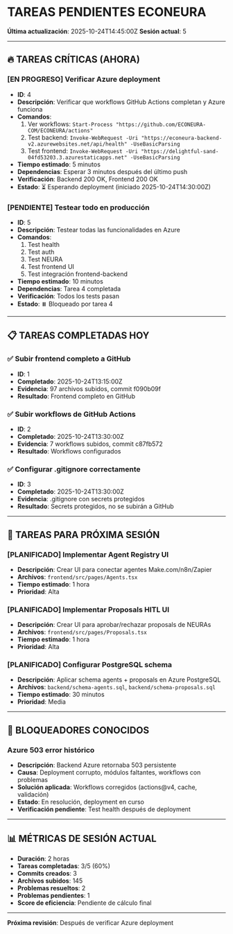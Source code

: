 # TAREAS PENDIENTES ECONEURA

**Última actualización**: 2025-10-24T14:45:00Z
**Sesión actual**: 5

---

## 🔥 TAREAS CRÍTICAS (AHORA)

### [EN PROGRESO] Verificar Azure deployment
- **ID**: 4
- **Descripción**: Verificar que workflows GitHub Actions completan y Azure funciona
- **Comandos**:
  1. Ver workflows: `Start-Process "https://github.com/ECONEURA-COM/ECONEURA/actions"`
  2. Test backend: `Invoke-WebRequest -Uri "https://econeura-backend-v2.azurewebsites.net/api/health" -UseBasicParsing`
  3. Test frontend: `Invoke-WebRequest -Uri "https://delightful-sand-04fd53203.3.azurestaticapps.net" -UseBasicParsing`
- **Tiempo estimado**: 5 minutos
- **Dependencias**: Esperar 3 minutos después del último push
- **Verificación**: Backend 200 OK, Frontend 200 OK
- **Estado**: ⏳ Esperando deployment (iniciado 2025-10-24T14:30:00Z)

### [PENDIENTE] Testear todo en producción
- **ID**: 5
- **Descripción**: Testear todas las funcionalidades en Azure
- **Comandos**:
  1. Test health
  2. Test auth
  3. Test NEURA
  4. Test frontend UI
  5. Test integración frontend-backend
- **Tiempo estimado**: 10 minutos
- **Dependencias**: Tarea 4 completada
- **Verificación**: Todos los tests pasan
- **Estado**: ⏸️ Bloqueado por tarea 4

---

## 📋 TAREAS COMPLETADAS HOY

### ✅ Subir frontend completo a GitHub
- **ID**: 1
- **Completado**: 2025-10-24T13:15:00Z
- **Evidencia**: 97 archivos subidos, commit f090b09f
- **Resultado**: Frontend completo en GitHub

### ✅ Subir workflows de GitHub Actions
- **ID**: 2
- **Completado**: 2025-10-24T13:30:00Z
- **Evidencia**: 7 workflows subidos, commit c87fb572
- **Resultado**: Workflows configurados

### ✅ Configurar .gitignore correctamente
- **ID**: 3
- **Completado**: 2025-10-24T13:30:00Z
- **Evidencia**: .gitignore con secrets protegidos
- **Resultado**: Secrets protegidos, no se subirán a GitHub

---

## 📅 TAREAS PARA PRÓXIMA SESIÓN

### [PLANIFICADO] Implementar Agent Registry UI
- **Descripción**: Crear UI para conectar agentes Make.com/n8n/Zapier
- **Archivos**: `frontend/src/pages/Agents.tsx`
- **Tiempo estimado**: 1 hora
- **Prioridad**: Alta

### [PLANIFICADO] Implementar Proposals HITL UI
- **Descripción**: Crear UI para aprobar/rechazar proposals de NEURAs
- **Archivos**: `frontend/src/pages/Proposals.tsx`
- **Tiempo estimado**: 1 hora
- **Prioridad**: Alta

### [PLANIFICADO] Configurar PostgreSQL schema
- **Descripción**: Aplicar schema agents + proposals en Azure PostgreSQL
- **Archivos**: `backend/schema-agents.sql`, `backend/schema-proposals.sql`
- **Tiempo estimado**: 30 minutos
- **Prioridad**: Media

---

## 🚨 BLOQUEADORES CONOCIDOS

### Azure 503 error histórico
- **Descripción**: Backend Azure retornaba 503 persistente
- **Causa**: Deployment corrupto, módulos faltantes, workflows con problemas
- **Solución aplicada**: Workflows corregidos (actions@v4, cache, validación)
- **Estado**: En resolución, deployment en curso
- **Verificación pendiente**: Test health después de deployment

---

## 📊 MÉTRICAS DE SESIÓN ACTUAL

- **Duración**: 2 horas
- **Tareas completadas**: 3/5 (60%)
- **Commits creados**: 3
- **Archivos subidos**: 145
- **Problemas resueltos**: 2
- **Problemas pendientes**: 1
- **Score de eficiencia**: Pendiente de cálculo final

---

**Próxima revisión**: Después de verificar Azure deployment

